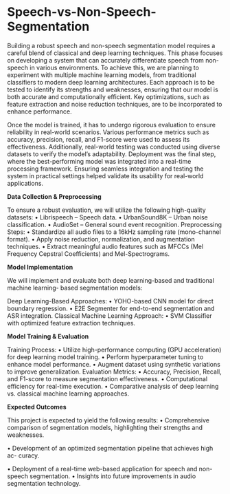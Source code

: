 # Speech-vs-Non-Speech-Segmentation
Building a robust speech and non-speech segmentation model requires a careful blend of
classical and deep learning techniques. This phase focuses on developing a system that
can accurately differentiate speech from non-speech in various environments.
To achieve this, we are planning to experiment with multiple machine learning models,
from traditional classifiers to modern deep learning architectures. Each approach is to be
tested to identify its strengths and weaknesses, ensuring that our model is both accurate
and computationally efficient. Key optimizations, such as feature extraction and noise
reduction techniques, are to be incorporated to enhance performance.

Once the model is trained, it has to undergo rigorous evaluation to ensure reliability
in real-world scenarios. Various performance metrics such as accuracy, precision, recall,
and F1-score were used to assess its effectiveness. Additionally, real-world testing was
conducted using diverse datasets to verify the model’s adaptability.
Deployment was the final step, where the best-performing model was integrated into
a real-time processing framework. Ensuring seamless integration and testing the system
in practical settings helped validate its usability for real-world applications.


**Data Collection & Preprocessing**

To ensure a robust evaluation, we will utilize the following high-quality datasets:
• Librispeech – Speech data.
• UrbanSound8K – Urban noise classification.
• AudioSet – General sound event recognition.
Preprocessing Steps:
• Standardize all audio files to a 16kHz sampling rate (mono-channel format).
• Apply noise reduction, normalization, and augmentation techniques.
• Extract meaningful audio features such as MFCCs (Mel Frequency Cepstral
Coefficients) and Mel-Spectrograms.

**Model Implementation**

We will implement and evaluate both deep learning-based and traditional machine learning-
based segmentation models:

Deep Learning-Based Approaches:
• YOHO-based CNN model for direct boundary regression.
• E2E Segmenter for end-to-end segmentation and ASR integration.
Classical Machine Learning Approach:
• SVM Classifier with optimized feature extraction techniques.

**Model Training & Evaluation**

Training Process:
• Utilize high-performance computing (GPU acceleration) for deep learning
model training.
• Perform hyperparameter tuning to enhance model performance.
• Augment dataset using synthetic variations to improve generalization.
Evaluation Metrics:
• Accuracy, Precision, Recall, and F1-score to measure segmentation effectiveness.
• Computational efficiency for real-time execution.
• Comparative analysis of deep learning vs. classical machine learning approaches.

**Expected Outcomes**

This project is expected to yield the following results:
• Comprehensive comparison of segmentation models, highlighting their strengths
and weaknesses.

• Development of an optimized segmentation pipeline that achieves high ac-
curacy.

• Deployment of a real-time web-based application for speech and non-speech
segmentation.
• Insights into future improvements in audio segmentation technology.
